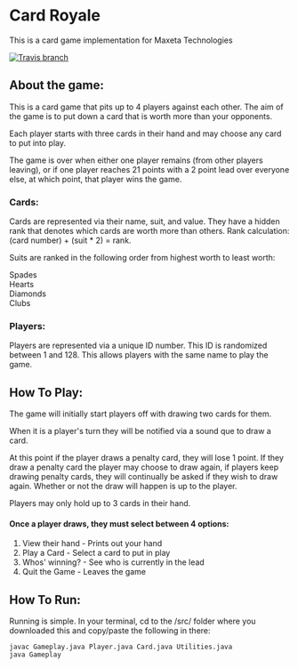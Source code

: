 # Card Royale
This is a card game implementation for Maxeta Technologies

[![Travis branch](https://img.shields.io/travis/rust-lang/rust/master.svg)]()  

## About the game:
This is a card game that pits up to 4 players against each other.
The aim of the game is to put down a card that is worth more than your opponents.    
  
Each player starts with three cards in their hand and may choose any card to put into play.  
  
The game is over when either one player remains (from other players leaving), or if one player reaches 21 points with a 2 point lead over everyone else, at which point, that player wins the game.  
### Cards:
Cards are represented via their name, suit, and value. They have a hidden rank that denotes which cards are worth more than others. Rank calculation: (card number) + (suit * 2) = rank.  
  
Suits are ranked in the following order from highest worth to least worth:  
  
Spades  
Hearts  
Diamonds  
Clubs  
### Players:
Players are represented via a unique ID number. This ID is randomized between 1 and 128. This allows players with the same name to play the game.

## How To Play:
The game will initially start players off with drawing two cards for them.  
  
When it is a player's turn they will be notified via a sound que to draw a card. 
  
At this point if the player draws a penalty card, they will lose 1 point. If they draw a penalty card the player may choose to draw again, if players keep drawing penalty cards, they will continually be asked if they wish to draw again. Whether or not the draw will happen is up to the player.  
  
Players may only hold up to 3 cards in their hand. 
  
#### Once a player draws, they must select between 4 options:
1) View their hand - Prints out your hand
2) Play a Card     - Select a card to put in play
3) Whos' winning?  - See who is currently in the lead
4) Quit the Game   - Leaves the game  
  
## How To Run:
Running is simple. In your terminal, cd to the /src/ folder where you downloaded this and copy/paste the following in there:
  
```terminal  
javac Gameplay.java Player.java Card.java Utilities.java  
java Gameplay  
```
  
